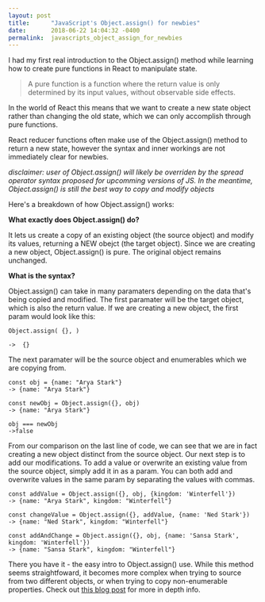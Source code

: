 ```yaml
---
layout: post
title:      "JavaScript's Object.assign() for newbies"
date:       2018-06-22 14:04:32 -0400
permalink:  javascripts_object_assign_for_newbies
---
```



I had my first real introduction to the Object.assign() method while learning how to create pure functions in React to manipulate state.

> A pure function is a function where the return value is only determined by its input values, without observable side effects.
> 

In the world of React this means that we want to create a new state object rather than changing the old state, which we can only accomplish through pure functions.

React reducer functions often make use of the Object.assign() method to return a new state, however the syntax and inner workings are not immediately clear for newbies. 

*disclaimer: user of Object.assign() will likely be overriden by the spread operator syntax proposed for upcomming versions of JS. In the meantime, Object.assign() is still the best way to copy and modify objects*

Here's a breakdown of how Object.assign() works:

**What exactly does Object.assign() do?**

It lets us create a copy of an existing object (the source object) and modify its values, returning a NEW obejct (the target object). Since we are creating a new object, Object.assign() is pure. The original object remains unchanged.

**What is the syntax?**

Object.assign() can take in many paramaters depending on the data that's being copied and modified. The first paramater will be the target object, which is also the return value. If we are creating a new object, the first param would look like this: 
```
Object.assign( {}, )

->  {}
```

The next paramater will be the source object and enumerables which we are copying from. 

```
const obj = {name: "Arya Stark"}
-> {name: "Arya Stark"}

const newObj = Object.assign({}, obj)
-> {name: "Arya Stark"}

obj === newObj
->false
```

From our comparison on the last line of code, we can see that we are in fact creating a new object distinct from the source object.
Our next step is to add our modifications. To add a value or overwrite an existing value from the source object, simply add it in as a param. You can both add and overwrite values in the same param by separating the values with commas.

```
const addValue = Object.assign({}, obj, {kingdom: 'Winterfell'})
-> {name: "Arya Stark", kingdom: "Winterfell"}

const changeValue = Object.assign({}, addValue, {name: 'Ned Stark'})
-> {name: "Ned Stark", kingdom: "Winterfell"}

const addAndChange = Object.assign({}, obj, {name: 'Sansa Stark', kingdom: 'Winterfell'})
-> {name: "Sansa Stark", kingdom: "Winterfell"}
```


There you have it - the easy intro to Object.assign() use. While this method seems straightfoward, it becomes more complex when trying to source from two different objects, or when trying to copy non-enumerable properties. Check out [this blog post](https://medium.com/@tkssharma/objects-in-javascript-object-assign-deep-copy-64106c9aefab) for more in depth info.

